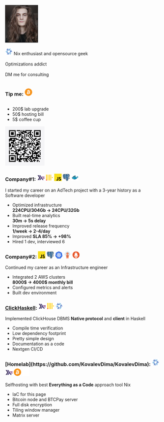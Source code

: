 <article>

<section class="bordered" style="flex-direction: row; justify-content: space-between;">

<img height="120px" width="105px" style="border: solid 1px;" src="./assets/avatar.jpg">

<p>
<img width="24" src="./icons/nix.svg"> Nix enthusiast
and opensource geek<br>
<br>
Optimizations addict<br>
<br>
DM me for consulting
</p>

</section>



<section class="bordered" style="flex-direction: row; justify-content: space-between;">

<div style="display: flex; flex-direction: column;">

<h3>Tip me: <img width="24" src="./icons/bitcoin.svg"></h3>

- 200$ lab upgrade
- 50$ hosting bill
- 5$ coffee cup

</div>

<img style="image-rendering:-moz-crisp-edges; width:128px; height:128px;" src="./assets/btc.jpg">

</section>

</article>



<article class="projects">

<section class="bordered">

<h3> Company#1: <img width="24" src="./icons/haskell.svg"> <img width="24" src="./icons/clickhouse.svg"> <img width="24" src="./icons/javascript.svg"> <img width="24" src="./icons/postgresql.svg"> <img width="24" src="./icons/docker.svg">
</h3>

I started my career on an AdTech project with a 3-year history as a Software developer

- Optimized infrastructure<br>
    **224CPU/304Gb -> 24CPU/32Gb**
- Built real-time analytics<br>
    **30m -> 5s delay**
- Improved release frequency<br>
    **1/week -> 2-4/day**
- Improved **SLA 85% -> +98%**
- Hired 1 dev, interviewed 6

</section>



<section class="bordered">

<h3> Company#2: <img width="24" src="./icons/javascript.svg"> <img width="24" src="./icons/postgresql.svg"> <img width="24" src="./icons/k8s.svg"> <img width="24" src="./icons/argocd.svg"> <img width="24" src="./icons/prometheus.svg">
</h3>

Continued my career as an Infrastructure engineer

- Integrated 2 AWS clusters<br>
    **8000$ -> 4000$ monthly bill**
- Configured metrics and alerts
- Built dev environment

</section>

</article>



<article class="projects">

<section class="bordered">

<h3>
    <a href="https://clickhaskell.dev/">ClickHaskell</a>: <img width="24" src="./icons/haskell.svg"> <img width="24" src="./icons/clickhouse.svg"> <img width="24" src="./icons/nix.svg">
</h3>

Implemented ClickHouse DBMS **Native protocol** and **client** in Haskell

- Compile time verification
- Low dependency footprint
- Pretty simple design
- Documentation as a code
- Nextgen CI/CD

</section>



<section class="bordered">

<h3> [Homelab](https://github.com/KovalevDima/KovalevDima): <img width="24" src="./icons/nix.svg"> <img width="24" src="./icons/haskell.svg"> <img width="24" src="./icons/bitcoin.svg"> <img width="24" src="./icons/matrix.svg">
</h3>

Selfhosting with best **Everything as a Code** approach tool
Nix

- IaC for this page
- Bitcoin node and BTCPay server
- Full disk encryption
- Tiling window manager
- Matrix server

</section>

</article>
